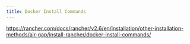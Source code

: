 ```yaml
---
title: Docker Install Commands
---
```


https://rancher.com/docs/rancher/v2.6/en/installation/other-installation-methods/air-gap/install-rancher/docker-install-commands/